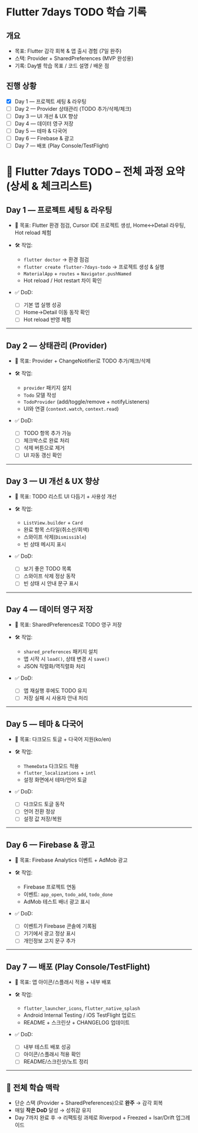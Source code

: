 # Flutter 7days TODO 학습 기록

## 개요
- 목표: Flutter 감각 회복 & 앱 출시 경험 (7일 완주)
- 스택: Provider + SharedPreferences (MVP 완성용)
- 기록: Day별 학습 목표 / 코드 설명 / 배운 점

## 진행 상황
- [x] Day 1 — 프로젝트 세팅 & 라우팅
- [ ] Day 2 — Provider 상태관리 (TODO 추가/삭제/체크)
- [ ] Day 3 — UI 개선 & UX 향상
- [ ] Day 4 — 데이터 영구 저장
- [ ] Day 5 — 테마 & 다국어
- [ ] Day 6 — Firebase & 광고
- [ ] Day 7 — 배포 (Play Console/TestFlight)

# 📘 Flutter 7days TODO – 전체 과정 요약 (상세 & 체크리스트)

## Day 1 — 프로젝트 세팅 & 라우팅

* 🎯 목표: Flutter 환경 점검, Cursor IDE 프로젝트 생성, Home↔Detail 라우팅, Hot reload 체험
* 🛠️ 작업:

  * `flutter doctor` → 환경 점검
  * `flutter create flutter-7days-todo` → 프로젝트 생성 & 실행
  * `MaterialApp` + `routes` + `Navigator.pushNamed`
  * Hot reload / Hot restart 차이 확인
* ✅ DoD:

  * [ ] 기본 앱 실행 성공
  * [ ] Home→Detail 이동 동작 확인
  * [ ] Hot reload 반영 체험

---

## Day 2 — 상태관리 (Provider)

* 🎯 목표: Provider + ChangeNotifier로 TODO 추가/체크/삭제
* 🛠️ 작업:

  * `provider` 패키지 설치
  * `Todo` 모델 작성
  * `TodoProvider` (add/toggle/remove + notifyListeners)
  * UI와 연결 (`context.watch`, `context.read`)
* ✅ DoD:

  * [ ] TODO 항목 추가 가능
  * [ ] 체크박스로 완료 처리
  * [ ] 삭제 버튼으로 제거
  * [ ] UI 자동 갱신 확인

---

## Day 3 — UI 개선 & UX 향상

* 🎯 목표: TODO 리스트 UI 다듬기 + 사용성 개선
* 🛠️ 작업:

  * `ListView.builder` + `Card`
  * 완료 항목 스타일(취소선/회색)
  * 스와이프 삭제(`Dismissible`)
  * 빈 상태 메시지 표시
* ✅ DoD:

  * [ ] 보기 좋은 TODO 목록
  * [ ] 스와이프 삭제 정상 동작
  * [ ] 빈 상태 시 안내 문구 표시

---

## Day 4 — 데이터 영구 저장

* 🎯 목표: SharedPreferences로 TODO 영구 저장
* 🛠️ 작업:

  * `shared_preferences` 패키지 설치
  * 앱 시작 시 `load()`, 상태 변경 시 `save()`
  * JSON 직렬화/역직렬화 처리
* ✅ DoD:

  * [ ] 앱 재실행 후에도 TODO 유지
  * [ ] 저장 실패 시 사용자 안내 처리

---

## Day 5 — 테마 & 다국어

* 🎯 목표: 다크모드 토글 + 다국어 지원(ko/en)
* 🛠️ 작업:

  * `ThemeData` 다크모드 적용
  * `flutter_localizations` + `intl`
  * 설정 화면에서 테마/언어 토글
* ✅ DoD:

  * [ ] 다크모드 토글 동작
  * [ ] 언어 전환 정상
  * [ ] 설정 값 저장/복원

---

## Day 6 — Firebase & 광고

* 🎯 목표: Firebase Analytics 이벤트 + AdMob 광고
* 🛠️ 작업:

  * Firebase 프로젝트 연동
  * 이벤트: `app_open`, `todo_add`, `todo_done`
  * AdMob 테스트 배너 광고 표시
* ✅ DoD:

  * [ ] 이벤트가 Firebase 콘솔에 기록됨
  * [ ] 기기에서 광고 정상 표시
  * [ ] 개인정보 고지 문구 추가

---

## Day 7 — 배포 (Play Console/TestFlight)

* 🎯 목표: 앱 아이콘/스플래시 적용 + 내부 배포
* 🛠️ 작업:

  * `flutter_launcher_icons`, `flutter_native_splash`
  * Android Internal Testing / iOS TestFlight 업로드
  * README + 스크린샷 + CHANGELOG 업데이트
* ✅ DoD:

  * [ ] 내부 테스트 배포 성공
  * [ ] 아이콘/스플래시 적용 확인
  * [ ] README/스크린샷/노트 정리

---

## 🎯 전체 학습 맥락

* 단순 스택 (Provider + SharedPreferences)으로 **완주** → 감각 회복
* 매일 **작은 DoD** 달성 → 성취감 유지
* Day 7까지 완료 후 → 리팩토링 과제로 Riverpod + Freezed + Isar/Drift 업그레이드